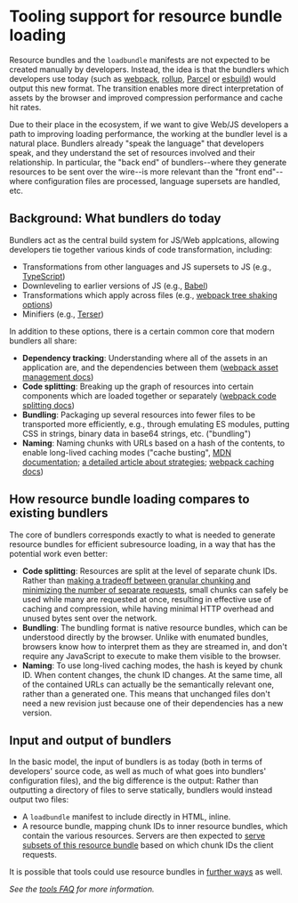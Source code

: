 # Tooling support for resource bundle loading

Resource bundles and the `loadbundle` manifests are not expected to be created manually by developers. Instead, the idea is that the bundlers which developers use today (such as [webpack](https://webpack.js.org/), [rollup](https://rollupjs.org/guide/en/), [Parcel](https://parceljs.org/) or [esbuild](https://esbuild.github.io/)) would output this new format. The transition enables more direct interpretation of assets by the browser and improved compression performance and cache hit rates.

Due to their place in the ecosystem, if we want to give Web/JS developers a path to improving loading performance, the working at the bundler level is a natural place. Bundlers already "speak the language" that developers speak, and they understand the set of resources involved and their relationship. In particular, the "back end" of bundlers--where they generate resources to be sent over the wire--is more relevant than the "front end"--where configuration files are processed, language supersets are handled, etc.

## Background: What bundlers do today

Bundlers act as the central build system for JS/Web applcations, allowing developers tie together various kinds of code transformation, including:

- Transformations from other languages and JS supersets to JS (e.g., [TypeScript](https://www.typescriptlang.org/))
- Downleveling to earlier versions of JS (e.g., [Babel](https://babeljs.io/))
- Transformations which apply across files (e.g., [webpack tree shaking options](https://webpack.js.org/guides/tree-shaking/))
- Minifiers (e.g., [Terser](https://terser.org/))

In addition to these options, there is a certain common core that modern bundlers all share:

- **Dependency tracking**: Understanding where all of the assets in an application are, and the dependencies between them ([webpack asset management docs](https://webpack.js.org/guides/asset-management/))
- **Code splitting**: Breaking up the graph of resources into certain components which are loaded together or separately ([webpack code splitting docs](https://webpack.js.org/guides/code-splitting/))
- **Bundling**: Packaging up several resources into fewer files to be transported more efficiently, e.g., through emulating ES modules, putting CSS in strings, binary data in base64 strings, etc. ("bundling")
- **Naming**: Naming chunks with URLs based on a hash of the contents, to enable long-lived caching modes ("cache busting", [MDN documentation](https://developer.mozilla.org/en-US/docs/Web/HTTP/Caching#revved_resources); [a detailed article about strategies](https://css-tricks.com/strategies-for-cache-busting-css/); [webpack caching docs](https://webpack.js.org/guides/caching/))

## How resource bundle loading compares to existing bundlers

The core of bundlers corresponds exactly to what is needed to generate resource bundles for efficient subresource loading, in a way that has the potential work even better:

- **Code splitting**: Resources are split at the level of separate chunk IDs. Rather than [making a tradeoff between granular chunking and minimizing the number of separate requests](https://web.dev/granular-chunking-nextjs/), small chunks can safely be used while many are requested at once, resulting in effective use of caching and compression, while having minimal HTTP overhead and unused bytes sent over the network.
- **Bundling**: The bundling format is native resource bundles, which can be understood directly by the browser. Unlike with enumated bundles, browsers know how to interpret them as they are streamed in, and don't require any JavaScript to execute to make them visible to the browser.
- **Naming**: To use long-lived caching modes, the hash is keyed by chunk ID. When content changes, the chunk ID changes. At the same time, all of the contained URLs can actually be the semantically relevant one, rather than a generated one. This means that unchanged files don't need a new revision just because one of their dependencies has a new version.

## Input and output of bundlers

In the basic model, the input of bundlers is as today (both in terms of developers' source code, as well as much of what goes into bundlers' configuration files), and the big difference is the output: Rather than outputting a directory of files to serve statically, bundlers would instead output two files:

- A `loadbundle` manifest to include directly in HTML, inline.
- A resource bundle, mapping chunk IDs to inner resource bundles, which contain the various resources. Servers are then expected to [serve subsets of this resource bundle](./subresource-loading-server.md) based on which chunk IDs the client requests.

It is possible that tools could use resource bundles in [further ways](./other-uses.md) as well.

_See the [tools FAQ](./faq.md#tools) for more information._

